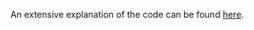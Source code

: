 An extensive explanation of the code can be found [here](https://blog.atlantishq.de/post/lazyload/).
